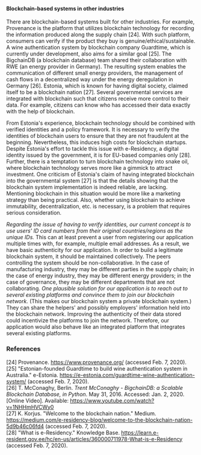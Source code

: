 #### Blockchain-based systems in other industries

There are blockchain-based systems built for other industries.
For example, Provenance is the platform that utilizes blockchain technology for recording the information produced along the supply chain [24].
With such platform, consumers can verify if the product they buy is genuine/ethical/sustainable.
A wine authentication system by blockchain company Guardtime, which is currently under development, also aims for a similar goal [25].
The BigchainDB (a blockchain database) team shared their collaboration with RWE (an energy provider in Germany).
The resulting system enables the communication of different small energy providers, the management of cash flows in a decentralized way under the energy deregulation in Germany [26].
Estonia, which is known for having digital society, claimed itself to be a blockchain nation [27].
Several governmental services are integrated with blockchain such that citizens receive more control to their data.
For example, citizens can know who has accessed their data exactly with the help of blockchain.

From Estonia's experience, blockchain technology should be combined with verified identities and a policy framework.
It is necessary to verify the identities of blockchain users to ensure that they are not fraudulent at the beginning.
Nevertheless, this induces high costs for blockchain startups.
Despite Estonia's effort to tackle this issue with e-Residency, a digital identity issued by the government, it is for EU-based companies only [28].
Further, there is a temptation to turn blockchain technology into snake oil, where blockchain technology serves more like a gimmick to attract investment.
One criticism of Estonia's claim of having integrated blockchain into the governmental system [27] is that the details showing that the blockchain system implementation is indeed reliable, are lacking.
Mentioning blockchain in this situation would be more like a marketing strategy than being practical.
Also, whether using blockchain to achieve immutability, decentralization, etc. is necessary, is a problem that requires serious consideration.

*Regarding the issue of having to verify identities, our current concept is to use users' ID card numbers from their original countries/regions as the unique IDs.*
This can at least prevent a user from registering our application multiple times with, for example, multiple email addresses.
As a result, we have basic authenticity for our application.
In order to build a legitimate blockchain system, it should be maintained collectively.
The peers controlling the system should be non-collaborative.
In the case of manufacturing industry, they may be different parties in the supply chain; in the case of energy industry, they may be different energy providers; in the case of governance, they may be different departments that are not collaborating.
*One plausible solution for our application is to reach out to several existing platforms and convince them to join our blockchain network.*
(This makes our blockchain system a private blockchain system.)
They can share the helpers' and possibly employers' information held into the blockchain network.
Improving the authenticity of their data stored could incentivize the platforms to join the network.
Therefore, our application would also behave like an integrated platform that integrates several existing platforms.

### References

<!-- The preferred reference style is IEEE reference style (version 11.12.2018). See <https://www.cse.ust.hk/ct/fyp/reports/content/ieee_style.html> and <http://journals.ieeeauthorcenter.ieee.org/wp-content/uploads/sites/7/IEEE-Reference-Guide.pdf>.
- Format for websites: [author names]. "[page title]." [website title]. [URL] (accessed [date of access (e.g. Mar. 1, 2000/ Mar. 2000)]).
- Format for books: [author names], "[chapter title]," in [book title (in italic type)], [edition number]th ed. [publisher city], [publisher US state], [publisher country]: [publisher name], [year], ch. [chapter number], sec. [section number], [page range].
- Format for online conference proceedings: [author names], "[paper title]," in [conference name (in italic type)], [year], [page range]. [Online]. Available: [URL]
- Format for lecture notes: [author names]. ([year]). [lecture title] [[type of medium]]. Available: [URL]
- Format for online manuals: [author names]. [manual title (in italic type)], [edition number]th ed. ([year]). Accessed: [date of access]. [Online]. Available: [URL]
- Format for online reports: [author names], "[report title]," [company name], [company city], [company US state], [company country], Rep. [report number], [date]. Accessed: [date of access]. [Online]. Available: [URL]
- Format for online videos: [video owner/creator], [location]. [video title (in italic type)]. [release date]. Accessed: [date of access]. [Online Video]. Available: [URL] -->
[24] Provenance. <https://www.provenance.org/> (accessed Feb. 7, 2020).\
[25] "Estonian-founded Guardtime to build wine authentication system in Australia." e-Estonia. <https://e-estonia.com/guardtime-wine-authentication-system/> (accessed Feb. 7, 2020).\
[26] <!-- Online video -->T. McConaghy, Berlin. *Trent McConaghy - BigchainDB: a Scalable Blockchain Database, in Python*. May 31, 2016. Accessed: Jan. 2, 2020. [Online Video]. Available: <https://www.youtube.com/watch?v=1NHHmHVCWy0>\
[27] K. Korjus. "Welcome to the blockchain nation." Medium. <https://medium.com/e-residency-blog/welcome-to-the-blockchain-nation-5d9b46c06fd4> (accessed Feb. 7, 2020).\
[28] "What is e-Residency." Knowledge Base. <https://learn.e-resident.gov.ee/hc/en-us/articles/360000711978-What-is-e-Residency> (accessed Feb. 7, 2020).
